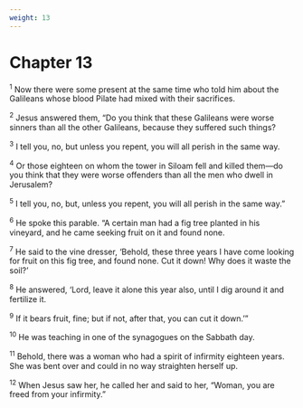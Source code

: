 ```yaml
---
weight: 13
---
```


# Chapter 13

<sup>1</sup> Now there were some present at the same time who told him about the Galileans whose blood Pilate had mixed with their sacrifices. 

<sup>2</sup> Jesus answered them, “Do you think that these Galileans were worse sinners than all the other Galileans, because they suffered such things? 

<sup>3</sup> I tell you, no, but unless you repent, you will all perish in the same way. 

<sup>4</sup> Or those eighteen on whom the tower in Siloam fell and killed them—do you think that they were worse offenders than all the men who dwell in Jerusalem? 

<sup>5</sup> I tell you, no, but, unless you repent, you will all perish in the same way.” 

<sup>6</sup> He spoke this parable. “A certain man had a fig tree planted in his vineyard, and he came seeking fruit on it and found none. 

<sup>7</sup> He said to the vine dresser, ‘Behold, these three years I have come looking for fruit on this fig tree, and found none. Cut it down! Why does it waste the soil?’ 

<sup>8</sup> He answered, ‘Lord, leave it alone this year also, until I dig around it and fertilize it. 

<sup>9</sup> If it bears fruit, fine; but if not, after that, you can cut it down.’” 

<sup>10</sup> He was teaching in one of the synagogues on the Sabbath day. 

<sup>11</sup> Behold, there was a woman who had a spirit of infirmity eighteen years. She was bent over and could in no way straighten herself up. 

<sup>12</sup> When Jesus saw her, he called her and said to her, “Woman, you are freed from your infirmity.” 

<sup>13</sup> He laid his hands on her, and immediately she stood up straight and glorified God. 

<sup>14</sup> The ruler of the synagogue, being indignant because Jesus had healed on the Sabbath, said to the multitude, “There are six days in which men ought to work. Therefore come on those days and be healed, and not on the Sabbath day!” 

<sup>15</sup> Therefore the Lord answered him, “You hypocrites! Doesn’t each one of you free his ox or his donkey from the stall on the Sabbath and lead him away to water? 

<sup>16</sup> Ought not this woman, being a daughter of Abraham whom Satan had bound eighteen long years, be freed from this bondage on the Sabbath day?” 

<sup>17</sup> As he said these things, all his adversaries were disappointed; and all the multitude rejoiced for all the glorious things that were done by him. 

<sup>18</sup> He said, “What is God’s Kingdom like? To what shall I compare it? 

<sup>19</sup> It is like a grain of mustard seed which a man took and put in his own garden. It grew and became a large tree, and the birds of the sky live in its branches.” 

<sup>20</sup> Again he said, “To what shall I compare God’s Kingdom? 

<sup>21</sup> It is like yeast, which a woman took and hid in three measures of flour, until it was all leavened.” 

<sup>22</sup> He went on his way through cities and villages, teaching, and traveling on to Jerusalem. 

<sup>23</sup> One said to him, “Lord, are they few who are saved?” He said to them, 

<sup>24</sup> “Strive to enter in by the narrow door, for many, I tell you, will seek to enter in and will not be able. 

<sup>25</sup> When once the master of the house has risen up and has shut the door, and you begin to stand outside and to knock at the door, saying, ‘Lord, Lord, open to us!’ then he will answer and tell you, ‘I don’t know you or where you come from.’ 

<sup>26</sup> Then you will begin to say, ‘We ate and drank in your presence, and you taught in our streets.’ 

<sup>27</sup> He will say, ‘I tell you, I don’t know where you come from. Depart from me, all you workers of iniquity.’ 

<sup>28</sup> There will be weeping and gnashing of teeth when you see Abraham, Isaac, Jacob, and all the prophets in God’s Kingdom, and yourselves being thrown outside. 

<sup>29</sup> They will come from the east, west, north, and south, and will sit down in God’s Kingdom. 

<sup>30</sup> Behold, there are some who are last who will be first, and there are some who are first who will be last.” 

<sup>31</sup> On that same day, some Pharisees came, saying to him, “Get out of here and go away, for Herod wants to kill you.” 

<sup>32</sup> He said to them, “Go and tell that fox, ‘Behold, I cast out demons and perform cures today and tomorrow, and the third day I complete my mission. 

<sup>33</sup> Nevertheless I must go on my way today and tomorrow and the next day, for it can’t be that a prophet would perish outside of Jerusalem.’ 

<sup>34</sup> “Jerusalem, Jerusalem, you who kills the prophets and stones those who are sent to her! How often I wanted to gather your children together, like a hen gathers her own brood under her wings, and you refused! 

<sup>35</sup> Behold, your house is left to you desolate. I tell you, you will not see me until you say, ‘Blessed is he who comes in the name of the Lord!’” 



